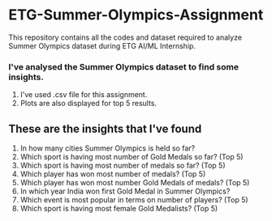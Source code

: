 # ETG-Summer-Olympics-Assignment
This repository contains all the codes and dataset required to analyze Summer Olympics dataset during ETG AI/ML Internship.

### I've analysed the Summer Olympics dataset to find some insights.
1. I've used .csv file for this assignment.
2. Plots are also displayed for top 5 results.

## These are the insights that I've found
1. In how many cities Summer Olympics is held so far?
2. Which sport is having most number of Gold Medals so far? (Top 5)
3. Which sport is having most number of medals so far? (Top 5)
4. Which player has won most number of medals? (Top 5)
5. Which player has won most number Gold Medals of medals? (Top 5)
6. In which year India won first Gold Medal in Summer Olympics?
7. Which event is most popular in terms on number of players? (Top 5)
8. Which sport is having most female Gold Medalists? (Top 5)
